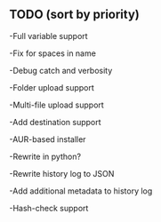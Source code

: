 ## TODO (sort by priority)

-Full variable support

-Fix for spaces in name

-Debug catch and verbosity

-Folder upload support

-Multi-file upload support

-Add destination support

-AUR-based installer

-Rewrite in python?

-Rewrite history log to JSON

-Add additional metadata to history log

-Hash-check support
